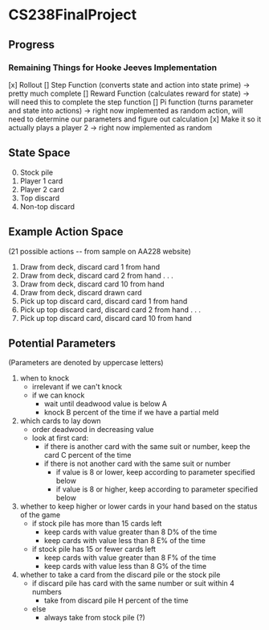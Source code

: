 # CS238FinalProject

## Progress

### Remaining Things for Hooke Jeeves Implementation

[x] Rollout
[] Step Function (converts state and action into state prime) -> pretty much complete
[] Reward Function (calculates reward for state) -> will need this to complete the step function
[] Pi function (turns parameter and state into actions) -> right now implemented as random action, will need to determine our parameters and figure out calculation
[x] Make it so it actually plays a player 2 -> right now implemented as random

## State Space

0. Stock pile
1. Player 1 card
2. Player 2 card
3. Top discard
4. Non-top discard

## Example Action Space

(21 possible actions -- from sample on AA228 website)

1. Draw from deck, discard card 1 from hand
2. Draw from deck, discard card 2 from hand
   .
   .
   .
3. Draw from deck, discard card 10 from hand
4. Draw from deck, discard drawn card
5. Pick up top discard card, discard card 1 from hand
6. Pick up top discard card, discard card 2 from hand
   .
   .
   .
7. Pick up top discard card, discard card 10 from hand

## Potential Parameters

(Parameters are denoted by uppercase letters)

1. when to knock
   - irrelevant if we can't knock
   - if we can knock
     - wait until deadwood value is below A
     - knock B percent of the time if we have a partial meld
2. which cards to lay down
   - order deadwood in decreasing value
   - look at first card:
     - if there is another card with the same suit or number, keep the card C percent of the time
     - if there is not another card with the same suit or number
       - if value is 8 or lower, keep according to parameter specified below
       - if value is 8 or higher, keep according to parameter specified below
3. whether to keep higher or lower cards in your hand based on the status of the game
   - if stock pile has more than 15 cards left
     - keep cards with value greater than 8 D% of the time
     - keep cards with value less than 8 E% of the time
   - if stock pile has 15 or fewer cards left
     - keep cards with value greater than 8 F% of the time
     - keep cards with value less than 8 G% of the time
4. whether to take a card from the discard pile or the stock pile
   - if discard pile has card with the same number or suit within 4 numbers
     - take from discard pile H percent of the time
   * else
     - always take from stock pile (?)

